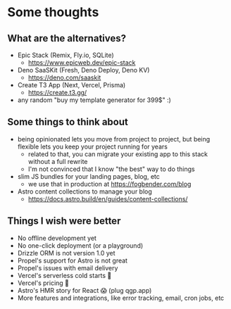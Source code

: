 # Some thoughts

## What are the alternatives?

- Epic Stack (Remix, Fly.io, SQLite)
  - https://www.epicweb.dev/epic-stack
- Deno SaaSKit (Fresh, Deno Deploy, Deno KV)
  - https://deno.com/saaskit
- Create T3 App (Next, Vercel, Prisma)
  - https://create.t3.gg/
- any random "buy my template generator for 399$" :)

## Some things to think about

- being opinionated lets you move from project to project, but being flexible lets you keep your project running for years
  - related to that, you can migrate your existing app to this stack without a full rewrite
  - I'm not convinced that I know "the best" way to do things
- slim JS bundles for your landing pages, blog, etc
  - we use that in production at https://fogbender.com/blog
- Astro content collections to manage your blog
  - https://docs.astro.build/en/guides/content-collections/

## Things I wish were better

- No offline development yet
- No one-click deployment (or a playground)
- Drizzle ORM is not version 1.0 yet
- Propel's support for Astro is not great
- Propel's issues with email delivery
- Vercel's serverless cold starts 🐌
- Vercel's pricing 😬
- Astro's HMR story for React 😱 (plug qgp.app)
- More features and integrations, like error tracking, email, cron jobs, etc
